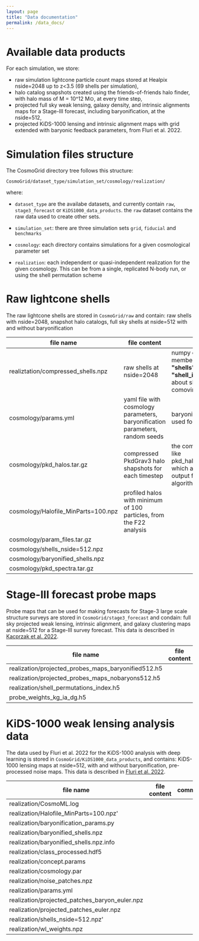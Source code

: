 ```yaml
---
layout: page
title: "Data documentation"
permalink: /data_docs/
---
```


# Available data products

For each simulation, we store:

- raw simulation lightcone particle count maps stored at Healpix nside=2048 up to z<3.5 (69 shells per simulation),
- halo catalog snapshots created using the friends-of-friends halo finder, with halo mass of M = 10^12 M⊙, at every time step,
- projected full sky weak lensing, galaxy density, and intrinsic alignments maps for a Stage-III forecast, including baryonification, at the nside=512,
- projected KiDS-1000 lensing and intrinsic alignment maps with grid extended with baryonic feedback parameters, from Fluri et al. 2022.


# Simulation files structure

The CosmoGrid directory tree follows this structure:

`CosmoGrid/dataset_type/simulation_set/cosmology/realization/`

where:

- `dataset_type` are the availabe datasets, and currently contain `raw`, `stage3_forecast` or `KiDS1000_data_products`. the `raw` dataset contains the raw data used to create other sets.

- `simulation_set`:  there are three simulation sets `grid`, `fiducial` and `benchmarks`

- `cosmology`: each directory contains simulations for a given cosmological parameter set

- `realization`: each independent or quasi-independent realization for the given cosmology. This can be from a single, replicated N-body run, or using the shell permutation scheme


# Raw lightcone shells

The raw lightcone shells are stored in `CosmoGrid/raw` and contain: raw shells with nside=2048, snapshot halo catalogs, full sky shells at nside=512 with and without baryonification

| file name                             | file content  | comments      |
| -------------                         | ------------- | ------------- |
|realiztation/compressed_shells.npz     | raw shells at nside=2048 | numpy compressed store with two members: <br /> **"shells"**: contains the 69 shells, <br /> **"shell_info"**: table with information about shell boundaries (redshift, comoving distance in Mpc/h)|
|cosmology/params.yml                   | yaml file with cosmology parameters, baryonification parameters, random seeds | baryonification parameters are only used for the exended grid  |
|cosmology/pkd_halos.tar.gz             | compressed PkdGrav3 halo shapshots for each timestep | the compressed store contains files like pkd_halos/CosmoML.XXXXX.fofstats.0, which are the raw PkdGrav3 halo output from the friends-of-friends algorithm, XXXXX is the time step|
|cosmology/Halofile_MinParts=100.npz    | profiled halos with minimum of 100 particles, from the F22 analysis| |
|cosmology/param_files.tar.gz           | | |
|cosmology/shells_nside=512.npz         | | |
|cosmology/baryonified_shells.npz       | | |
|cosmology/pkd_spectra.tar.gz           | | |





# Stage-III forecast probe maps 

Probe maps that can be used for making forecasts for Stage-3 large scale structure surveys are stored in `CosmoGrid/stage3_forecast` and condain: full sky projected weak lensing, intrinsic alignment, and galaxy clustering maps at nside=512 for a Stage-III survey forecast. 
This data is described in [Kacprzak et al. 2022](www.arxiv.org/???).

| file name     | file content  | comments      |
| ------------- | ------------- | ------------- |
| realization/projected_probes_maps_baryonified512.h5   | | |                            
| realization/projected_probes_maps_nobaryons512.h5     | | |                          
| realization/shell_permutations_index.h5               | | |                
| probe_weights_kg_ia_dg.h5                             | | | 



# KiDS-1000 weak lensing analysis data

The data used by Fluri et al. 2022 for the KiDS-1000 analysis with deep learning is stored in `CosmoGrid/KiDS1000_data_products`, and contains:  KiDS-1000 lensing maps at nside=512, with and without baryonification, pre-processed noise maps.
This data is described in [Fluri et al. 2022](www.arxiv.org/abs/2201.07771).

| file name     | file content  | comments      |
| ------------- | ------------- | ------------- |
| realization/CosmoML.log                         | | |
| realization/Halofile_MinParts=100.npz'          | | |
| realization/baryonification_params.py           | | |
| realization/baryonified_shells.npz              | | |
| realization/baryonified_shells.npz.info         | | |
| realization/class_processed.hdf5                | | |
| realization/concept.params                      | | |
| realization/cosmology.par                       | | |
| realization/noise_patches.npz                   | | |
| realization/params.yml                          | | |
| realization/projected_patches_baryon_euler.npz  | | |
| realization/projected_patches_euler.npz         | | |
| realization/shells_nside=512.npz'               | | |
| realization/wl_weights.npz                      | | |
